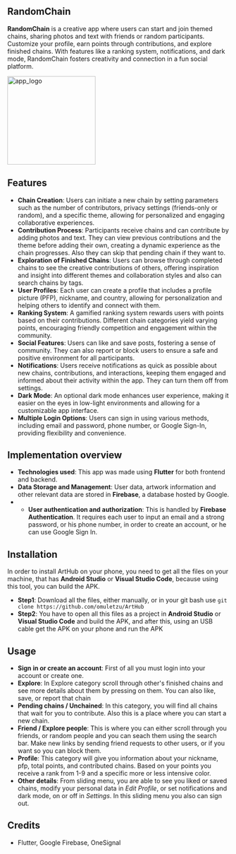 ## RandomChain

**RandomChain** is a creative app where users can start and join themed chains, sharing photos and text with friends or random participants. Customize your profile, earn points through contributions, and explore finished chains. With features like a ranking system, notifications, and dark mode, RandomChain fosters creativity and connection in a fun social platform.

<img src="https://github.com/user-attachments/assets/12cded0c-c900-42c3-8105-5d37c0299773" alt="app_logo" width="200">

## Features

- **Chain Creation**: Users can initiate a new chain by setting parameters such as the number of contributors, privacy settings (friends-only or random), and a specific theme, allowing for personalized and engaging collaborative experiences.
- **Contribution Process**: Participants receive chains and can contribute by adding photos and text. They can view previous contributions and the theme before adding their own, creating a dynamic experience as the chain progresses. Also they can skip that pending chain if they want to.
- **Exploration of Finished Chains**: Users can browse through completed chains to see the creative contributions of others, offering inspiration and insight into different themes and collaboration styles and also can search chains by tags.
- **User Profiles**: Each user can create a profile that includes a profile picture (PFP), nickname, and country, allowing for personalization and helping others to identify and connect with them.
- **Ranking System**: A gamified ranking system rewards users with points based on their contributions. Different chain categories yield varying points, encouraging friendly competition and engagement within the community.
- **Social Features**: Users can like and save posts, fostering a sense of community. They can also report or block users to ensure a safe and positive environment for all participants.
- **Notifications**: Users receive notifications as quick as possible about new chains, contributions, and interactions, keeping them engaged and informed about their activity within the app. They can turn them off from settings.
- **Dark Mode**: An optional dark mode enhances user experience, making it easier on the eyes in low-light environments and allowing for a customizable app interface.
- **Multiple Login Options**: Users can sign in using various methods, including email and password, phone number, or Google Sign-In, providing flexibility and convenience.

## Implementation overview

- **Technologies used**: This app was made using **Flutter** for both frontend and backend.
- **Data Storage and Management**: User data, artwork information and other relevant data are stored in **Firebase**, a database hosted by Google.
- - **User authentication and authorization**: This is handled by **Firebase Authentication**. It requires each user to input an email and a strong password, or his phone number, in order to create an account, or he can use Google Sign In.
 
## Installation 

  In order to install ArtHub on your phone, you need to get all the files on your machine, that has **Android Studio** or **Visual Studio Code**, because using this tool, you can build the APK.

- **Step1**: Download all the files, either manually, or in your git bash use `git clone https://github.com/omuletzu/ArtHub`
- **Step2**: You have to open all this files as a project in **Android Studio** or **Visual Studio Code** and build the APK, and after this, using an USB cable get the APK on your phone and run the APK

## Usage

- **Sign in or create an account**: First of all you must login into your account or create one.
- **Explore**: In Explore category scroll through other's finished chains and see more details about them by pressing on them. You can also like, save, or report that chain
- **Pending chains / Unchained**: In this category, you will find all chains that wait for you to contribute. Also this is a place where you can start a new chain.
- **Friend / Explore people**: This is where you can either scroll through you friends, or random people and you can seach them using the search bar. Make new links by sending friend requests to other users, or if you want so you can block them.
- **Profile**: This category will give you information about your nickname, pfp, total points, and contributed chains. Based on your points you receive a rank from 1-9 and a specific more or less intensive color.
- **Other details**: From sliding menu, you are able to see you liked or saved chains, modify your personal data in *Edit Profile*, or set notifications and dark mode, on or off in *Settings*. In this sliding menu you also can sign out.

## Credits

- Flutter, Google Firebase, OneSignal
